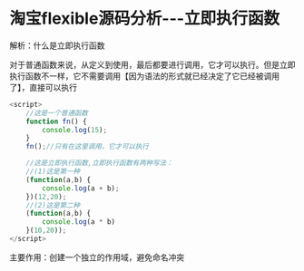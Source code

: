 # 淘宝flexible源码分析---立即执行函数

解析：什么是立即执行函数

对于普通函数来说，从定义到使用，最后都要进行调用，它才可以执行。但是立即执行函数不一样，它不需要调用【因为语法的形式就已经决定了它已经被调用了】，直接可以执行

```javaScript
<script>
    //这是一个普通函数
    function fn() {
        console.log(15);
    }
    fn();//只有在这里调用，它才可以执行

    //这是立即执行函数,立即执行函数有两种写法：
    //(1)这是第一种
    (function(a,b) {
        console.log(a + b);
    })(12,20);
    //(2)这是第二种
    (function(a,b) {
        console.log(a * b)
    }(10,20));
</script>
```

主要作用：创建一个独立的作用域，避免命名冲突